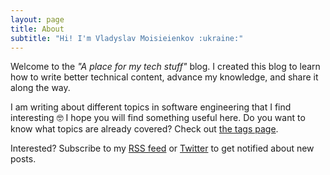 ```yaml
---
layout: page
title: About
subtitle: "Hi! I'm Vladyslav Moisieienkov :ukraine:"
---
```


Welcome to the *"A place for my tech stuff"* blog. I created this blog to learn how to write better technical content, advance my knowledge, and share it along the way.

I am writing about different topics in software engineering that I find interesting :nerd_face: I hope you will find something useful here. Do you want to know what topics are already covered? Check out [the tags page](/tags/).

Interested? Subscribe to my [RSS feed](/feed.xml) or [Twitter](https://twitter.com/vmoisu) to get notified about new posts.
